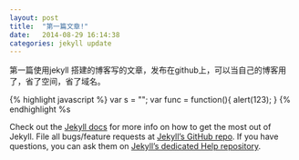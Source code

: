 ```yaml
---
layout: post
title:  "第一篇文章!"
date:   2014-08-29 16:14:38
categories: jekyll update
---
```

第一篇使用jekyll 搭建的博客写的文章，发布在github上，可以当自己的博客用了，省了空间，省了域名。

{% highlight javascript %}
var s = "";
var func = function(){
    alert(123);
}
{% endhighlight %s

Check out the [Jekyll docs][jekyll] for more info on how to get the most out of Jekyll. File all bugs/feature requests at [Jekyll’s GitHub repo][jekyll-gh]. If you have questions, you can ask them on [Jekyll’s dedicated Help repository][jekyll-help].

[jekyll]:      http://jekyllrb.com
[jekyll-gh]:   https://github.com/jekyll/jekyll
[jekyll-help]: https://github.com/jekyll/jekyll-help
